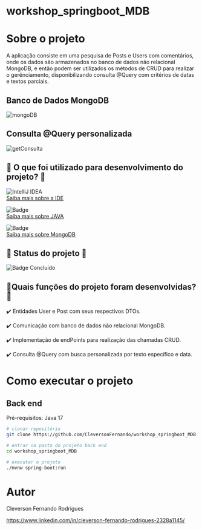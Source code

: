 # workshop_springboot_MDB

# Sobre o projeto
A aplicação consiste em uma pesquisa de Posts e Users com comentários, onde os dados são armazenados no banco de dados não relacional MongoDB, e então podem ser utilizados os métodos de CRUD para realizar o gerênciamento, disponibilizando consulta @Query com critérios de datas e textos parciais.


## Banco de Dados MongoDB

![mongoDB](https://github.com/CleversonFernando/workshop_springboot_MDB/assets/112774274/5c65c0db-2ecf-4eef-929d-dcfa5137458e)

## Consulta @Query personalizada

![getConsulta](https://github.com/CleversonFernando/workshop_springboot_MDB/assets/112774274/b508f57b-8d88-42a2-a002-3e60e7058d27)

## 📁 O que foi utilizado para desenvolvimento do projeto? 📁

![IntelliJ IDEA](https://img.shields.io/badge/IntelliJIDEA-000000.svg?style=for-the-badge&logo=intellij-idea&logoColor=white)
<br>
[Saiba mais sobre a IDE](https://www.jetbrains.com/idea/) 

![Badge](https://img.shields.io/static/v1?label=Java&message=Linguagem&color=blue&style=for-the-badge&logo=java)
<br>
[Saiba mais sobre JAVA](https://www.alura.com.br/artigos/java) 

![Badge](https://img.shields.io/badge/MongoDB-4EA94B?style=for-the-badge&logo=mongodb&logoColor=white)
<br>
[Saiba mais sobre MongoDB](https://www.mongodb.com/pt-br/what-is-mongodb) 

##  :construction: Status do projeto  :construction:
  ![Badge Concluído](http://img.shields.io/static/v1?label=STATUS&message=%20Concluído&color=GREEN&style=for-the-badge) 


## 📑Quais funções do projeto foram desenvolvidas? 📑

✔️ Entidades User e Post  com seus respectivos DTOs.

✔️ Comunicação com banco de dados não relacional MongoDB.

✔️ Implementação de endPoints para realização das chamadas CRUD.

✔️ Consulta @Query com busca personalizada por texto específico e data.

# Como executar o projeto

## Back end
Pré-requisitos: Java 17

```bash
# clonar repositório
git clone https://github.com/CleversonFernando/workshop_springboot_MDB

# entrar na pasta do projeto back end
cd workshop_springboot_MDB

# executar o projeto
./mvnw spring-boot:run
```

# Autor

Cleverson Fernando Rodrigues

https://www.linkedin.com/in/cleverson-fernando-rodrigues-2328a1145/

